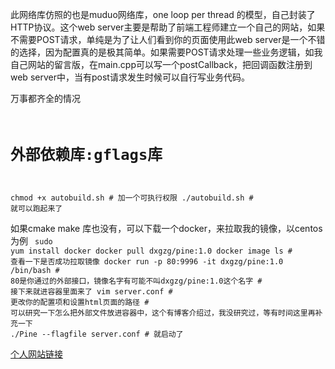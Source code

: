 此网络库仿照的也是muduo网络库，one loop per thread 的模型，自己封装了HTTP协议。这个web server主要是帮助了前端工程师建立一个自己的网站，如果不需要POST请求，单纯是为了让人们看到你的页面使用此web server是一个不错的选择，因为配置真的是极其简单。如果需要POST请求处理一些业务逻辑，如我自己网站的留言版，在main.cpp可以写一个postCallback，把回调函数注册到web server中，当有post请求发生时候可以自行写业务代码。


万事都齐全的情况
<code>
  # 外部依赖库:gflags库
  chmod +x autobuild.sh # 加一个可执行权限
  ./autobuild.sh # 就可以跑起来了
</code>

如果cmake make 库也没有，可以下载一个docker，来拉取我的镜像，以centos为例
<code>
    sudo yum install docker
    docker pull dxgzg/pine:1.0
    docker image ls # 查看一下是否成功拉取镜像
    docker run -p 80:9996 -it dxgzg/pine:1.0 /bin/bash # 80是你通过的外部接口，镜像名字有可能不叫dxgzg/pine:1.0这个名字
    # 接下来就进容器里面来了
    vim server.conf # 更改你的配置项和设置html页面的路径
    # 可以研究一下怎么把外部文件放进容器中，这个有博客介绍过，我没研究过，等有时间这里再补充一下
    ./Pine --flagfile server.conf # 就启动了
</code>

<a href="http://dxgzg.site">个人网站链接</a>
